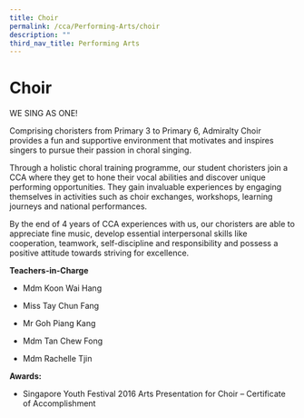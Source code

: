 ```yaml
---
title: Choir
permalink: /cca/Performing-Arts/choir
description: ""
third_nav_title: Performing Arts
---
```

# Choir

WE SING AS ONE! 

 

Comprising choristers from Primary 3 to Primary 6, Admiralty Choir provides a fun and supportive environment that motivates and inspires singers to pursue their passion in choral singing.

 

Through a holistic choral training programme, our student choristers join a CCA where they get to hone their vocal abilities and discover unique performing opportunities. They gain invaluable experiences by engaging themselves in activities such as choir exchanges, workshops, learning journeys and national performances. 

 

By the end of 4 years of CCA experiences with us, our choristers are able to appreciate fine music, develop essential interpersonal skills like cooperation, teamwork, self-discipline and responsibility and possess a positive attitude towards striving for excellence.

**Teachers-in-Charge**

* Mdm Koon Wai Hang
* Miss Tay Chun Fang

* Mr Goh Piang Kang

* Mdm Tan Chew Fong

* Mdm Rachelle Tjin

**Awards:**

* Singapore Youth Festival 2016 Arts Presentation for Choir  – Certificate of Accomplishment